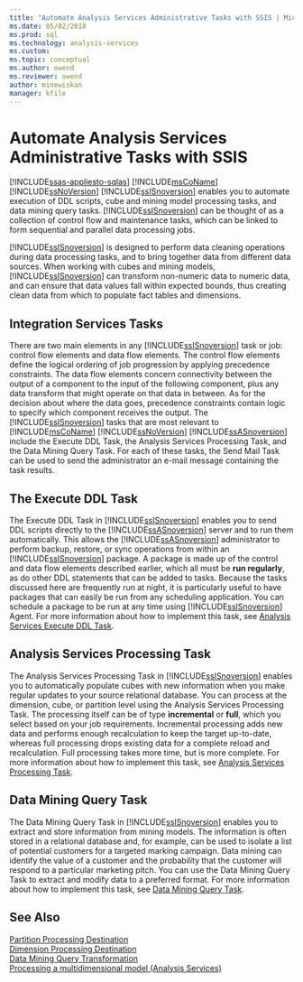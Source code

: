 ```yaml
---
title: "Automate Analysis Services Administrative Tasks with SSIS | Microsoft Docs"
ms.date: 05/02/2018
ms.prod: sql
ms.technology: analysis-services
ms.custom:
ms.topic: conceptual
ms.author: owend
ms.reviewer: owend
author: minewiskan
manager: kfile
---
```

# Automate Analysis Services Administrative Tasks with SSIS
[!INCLUDE[ssas-appliesto-sqlas](../../includes/ssas-appliesto-sqlas.md)]
  [!INCLUDE[msCoName](../../includes/msconame-md.md)] [!INCLUDE[ssNoVersion](../../includes/ssnoversion-md.md)] [!INCLUDE[ssISnoversion](../../includes/ssisnoversion-md.md)] enables you to automate execution of DDL scripts, cube and mining model processing tasks, and data mining query tasks. [!INCLUDE[ssISnoversion](../../includes/ssisnoversion-md.md)] can be thought of as a collection of control flow and maintenance tasks, which can be linked to form sequential and parallel data processing jobs.  
  
 [!INCLUDE[ssISnoversion](../../includes/ssisnoversion-md.md)] is designed to perform data cleaning operations during data processing tasks, and to bring together data from different data sources. When working with cubes and mining models, [!INCLUDE[ssISnoversion](../../includes/ssisnoversion-md.md)] can transform non-numeric data to numeric data, and can ensure that data values fall within expected bounds, thus creating clean data from which to populate fact tables and dimensions.  
  
## Integration Services Tasks  
 There are two main elements in any [!INCLUDE[ssISnoversion](../../includes/ssisnoversion-md.md)] task or job: control flow elements and data flow elements. The control flow elements define the logical ordering of job progression by applying precedence constraints. The data flow elements concern connectivity between the output of a component to the input of the following component, plus any data transform that might operate on that data in between. As for the decision about where the data goes, precedence constraints contain logic to specify which component receives the output. The [!INCLUDE[ssISnoversion](../../includes/ssisnoversion-md.md)] tasks that are most relevant to [!INCLUDE[msCoName](../../includes/msconame-md.md)] [!INCLUDE[ssNoVersion](../../includes/ssnoversion-md.md)] [!INCLUDE[ssASnoversion](../../includes/ssasnoversion-md.md)] include the Execute DDL Task, the Analysis Services Processing Task, and the Data Mining Query Task. For each of these tasks, the Send Mail Task can be used to send the administrator an e-mail message containing the task results.  
  
## The Execute DDL Task  
 The Execute DDL Task in [!INCLUDE[ssISnoversion](../../includes/ssisnoversion-md.md)] enables you to send DDL scripts directly to the [!INCLUDE[ssASnoversion](../../includes/ssasnoversion-md.md)] server and to run them automatically. This allows the [!INCLUDE[ssASnoversion](../../includes/ssasnoversion-md.md)] administrator to perform backup, restore, or sync operations from within an [!INCLUDE[ssISnoversion](../../includes/ssisnoversion-md.md)] package. A package is made up of the control and data flow elements described earlier, which all must be **run regularly**, as do other DDL statements that can be added to tasks. Because the tasks discussed here are frequently run at night, it is particularly useful to have packages that can easily be run from any scheduling application. You can schedule a package to be run at any time using [!INCLUDE[ssISnoversion](../../includes/ssisnoversion-md.md)] Agent. For more information about how to implement this task, see [Analysis Services Execute DDL Task](/sql/integration-services/control-flow/analysis-services-execute-ddl-task.md).  
  
## Analysis Services Processing Task  
 The Analysis Services Processing Task in [!INCLUDE[ssISnoversion](../../includes/ssisnoversion-md.md)] enables you to automatically populate cubes with new information when you make regular updates to your source relational database. You can process at the dimension, cube, or partition level using the Analysis Services Processing Task. The processing itself can be of type **incremental** or **full**, which you select based on your job requirements. Incremental processing adds new data and performs enough recalculation to keep the target up-to-date, whereas full processing drops existing data for a complete reload and recalculation. Full processing takes more time, but is more complete. For more information about how to implement this task, see [Analysis Services Processing Task](/sql/integration-services/control-flow/analysis-services-processing-task.md).  
  
## Data Mining Query Task  
 The Data Mining Query Task in [!INCLUDE[ssISnoversion](../../includes/ssisnoversion-md.md)] enables you to extract and store information from mining models. The information is often stored in a relational database and, for example, can be used to isolate a list of potential customers for a targeted marking campaign. Data mining can identify the value of a customer and the probability that the customer will respond to a particular marketing pitch. You can use the Data Mining Query Task to extract and modify data to a preferred format. For more information about how to implement this task, see [Data Mining Query Task](/sql/integration-services/control-flow/data-mining-query-task.md).  
  
## See Also  
 [Partition Processing Destination](/sql/integration-services/data-flow/partition-processing-destination.md)   
 [Dimension Processing Destination](/sql/integration-services/data-flow/dimension-processing-destination.md)   
 [Data Mining Query Transformation](/sql/integration-services/data-flow/transformations/data-mining-query-transformation.md)   
 [Processing a multidimensional model &#40;Analysis Services&#41;](../../analysis-services/multidimensional-models/processing-a-multidimensional-model-analysis-services.md)   
  
  
